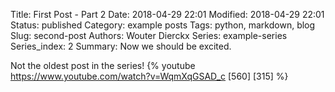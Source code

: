 Title: First Post - Part 2
Date: 2018-04-29 22:01
Modified: 2018-04-29 22:01
Status: published
Category: example posts
Tags: python, markdown, blog
Slug: second-post
Authors: Wouter Dierckx
Series: example-series
Series_index: 2
Summary: Now we should be excited.

Not the oldest post in the series!
{% youtube https://www.youtube.com/watch?v=WqmXqGSAD_c [560] [315] %}